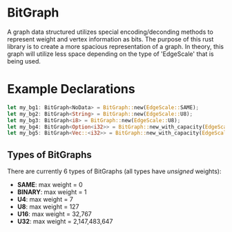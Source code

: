 # BitGraph
A graph data structured utilizes special encoding/deconding methods to represent weight and vertex information as bits. The purpose of this rust library is to create a more spacious representation of a graph. In theory, this graph will utilize less space depending on the type of 'EdgeScale' that is being used.   
# Example Declarations
````rust
let my_bg1: BitGraph<NoData> = BitGraph::new(EdgeScale::SAME);
let my_bg2: BitGraph<String> = BitGraph::new(EdgeScale::U8);
let my_bg3: BitGraph<i8> = BitGraph::new(EdgeScale::U8);
let my_bg4: BitGraph<Option<i32>> = BitGraph::new_with_capacity(EdgeScale::SAME, 20);
let my_bg5: BitGraph<Vec::<i32>> = BitGraph::new_with_capacity(EdgeScale::U32, 100);
```` 
## Types of BitGraphs
There are currently 6 types of BitGraphs (all types have _unsigned_ weights):
* __SAME__: max weight = 0
* __BINARY__: max weight = 1
* __U4__: max weight = 7 
* __U8__: max weight = 127 
* __U16__: max weight = 32,767  
* __U32__: max weight = 2,147,483,647
 
